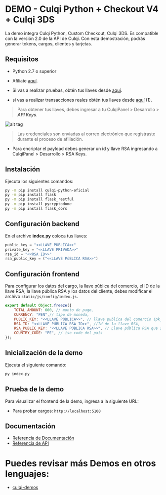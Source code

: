# DEMO - Culqi Python + Checkout V4 + Culqi 3DS


La demo integra Culqi Python, Custom Checkout, Culqi 3DS. Es compatible con la versión 2.0 de la API de Culqi. Con esta demostración, podrás generar tokens, cargos, clientes y tarjetas.

## Requisitos

* Python 2.7 o superior
* Afiliate [aquí](https://afiliate.culqi.com/).

* Si vas a realizar pruebas, obtén tus llaves desde [aquí](https://integ-panel.culqi.com/#/registro).
* si vas a realizar transacciones reales obtén tus llaves desde [aquí](https://panel.culqi.com/#/registro) (1).

> Para obtener tus llaves, debes ingresar a tu CulqiPanel > Desarrollo > ***API Keys***.

![alt tag](http://i.imgur.com/NhE6mS9.png)

> Las credenciales son enviadas al correo electrónico que registraste durante el proceso de afiliación.

* Para encriptar el payload debes generar un id y llave RSA ingresando a CulqiPanel > Desarrollo > RSA Keys.

## Instalación

Ejecuta los siguientes comandos:

```bash
py -m pip install culqi-python-oficial
py -m pip install flask
py -m pip install flask_restful
py -m pip install pycryptodome
py -m pip install flask_cors
```

## Configuración backend

En el archivo **index.py** coloca tus llaves:

``` py
public_key = "<<LLAVE PÚBLICA>>"
private_key = "<<LLAVE PRIVADA>>"
rsa_id = "<<RSA ID>>"
rsa_public_key = ("<<LLAVE PúBLICA RSA>>")
```

## Configuración frontend

Para configurar los datos del cargo, la llave pública del comercio, el ID de la llave RSA, la llave pública RSA y los datos del cliente, debes modificar el archivo `static/js/config/index.js`.

```js
export default Object.freeze({
    TOTAL_AMOUNT: 600, // monto de pago,
    CURRENCY: "PEN",// tipo de moneda,
    PUBLIC_KEY: "<<LLAVE PÚBLICA>>", // llave publica del comercio (pk_test_xxxxx),
    RSA_ID: "<<LLAVE PÚBLICA RSA ID>>", //Id de la llave RSA,
    RSA_PUBLIC_KEY: "<<LLAVE PÚBLICA RSA>>", // Llave pública RSA que sirve para encriptar el payload de los servicios del checkout,
    COUNTRY_CODE: "PE", // iso code del país
});
```

## Inicialización de la demo

Ejecuta el siguiente comando:

```bash
py index.py
```

## Prueba de la demo

Para visualizar el frontend de la demo, ingresa a la siguiente URL:

- Para probar cargos: `http://localhost:5100`

## Documentación

- [Referencia de Documentación](https://docs.culqi.com/)
- [Referencia de API](https://apidocs.culqi.com/)


# Puedes revisar más Demos en otros lenguajes:

- [culqi-demos](https://github.com/culqi/culqi-demos)